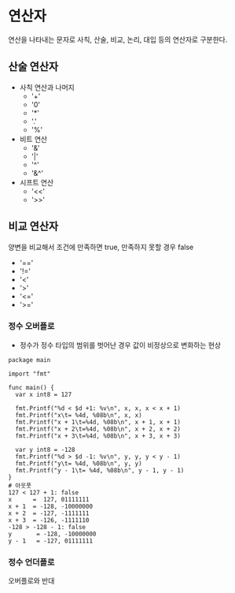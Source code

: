 # 연산자
연산을 나타내는 문자로 사칙, 산술, 비교, 논리, 대입 등의 연산자로 구분한다.

## 산술 연산자
- 사칙 연산과 나머지
  - '+'
  - '0'
  - '*'
  - '.'
  - '%'
- 비트 연산
  - '&'
  - '|'
  - '^'
  - '&^'
- 시프트 연산
  - '<<'
  - '>>'

## 비교 연산자
양변을 비교해서 조건에 만족하면 true, 만족하지 못할 경우 false
- '=='
- '!='
- '<'
- '>'
- '<='
- '>='

### 정수 오버플로
- 정수가 정수 타입의 범위를 벗어난 경우 값이 비정상으로 변화하는 현상
```
package main

import "fmt"

func main() {
  var x int8 = 127

  fmt.Printf("%d < $d +1: %v\n", x, x, x < x + 1)
  fmt.Printf("x\t= %4d, %08b\n", x, x)
  fmt.Printf("x + 1\t=%4d, %08b\n", x + 1, x + 1)
  fmt.Printf("x + 2\t=%4d, %08b\n", x + 2, x + 2)
  fmt.Printf("x + 3\t=%4d, %08b\n", x + 3, x + 3)

  var y int8 = -128
  fmt.Printf("%d > $d -1: %v\n", y, y, y < y - 1)
  fmt.Printf("y\t= %4d, %08b\n", y, y)
  fmt.Printf("y - 1\t= %4d, %08b\n", y - 1, y - 1)
}
# 아웃풋
127 < 127 + 1: false
x      =  127, 01111111
x + 1  = -128, -10000000
x + 2  = -127, -1111111
x + 3  = -126, -1111110
-128 > -128 - 1: false
y       = -128, -10000000
y - 1   = -127, 01111111
```
### 정수 언더플로
오버플로와 반대

